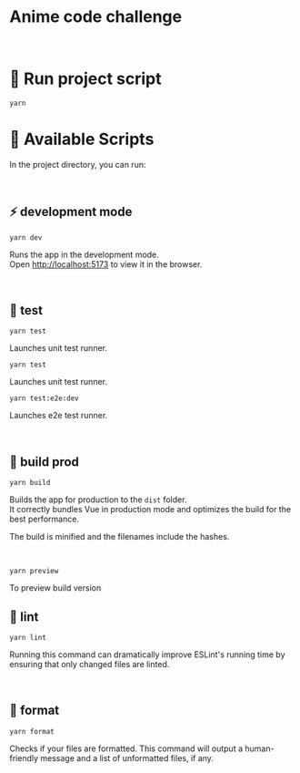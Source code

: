 <h1>Anime code challenge</h1>

<br />

# 🚀 Run project script


```
yarn
```

# 🚀 Available Scripts

In the project directory, you can run:

<br />

## ⚡️ development mode

```
yarn dev
```

Runs the app in the development mode.\
Open [http://localhost:5173](http://localhost:5173) to view it in the browser.

<br />

## 🧪 test

```
yarn test
```

Launches unit test runner.

```
yarn test
```

Launches unit test runner.

```
yarn test:e2e:dev
```

Launches e2e test runner.

<br />

## 🦾 build prod 
```
yarn build
```

Builds the app for production to the `dist` folder.\
It correctly bundles Vue in production mode and optimizes the build for the best performance.

The build is minified and the filenames include the hashes.

<br />

```
yarn preview
```

To preview build version

## 🧶 lint

```
yarn lint
```

Running this command can dramatically improve ESLint's running time by ensuring that only changed files are linted.

<br />

## 🎯 format

```
yarn format
```

Checks if your files are formatted. This command will output a human-friendly message and a list of unformatted files, if any.

<br />
